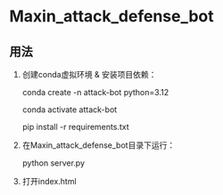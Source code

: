 # Maxin_attack_defense_bot

## 用法

1. 创建conda虚拟环境 & 安装项目依赖：

   conda create -n attack-bot python=3.12

   conda activate attack-bot

   pip install -r requirements.txt

2. 在Maxin_attack_defense_bot目录下运行：
   
   python server.py

3. 打开index.html